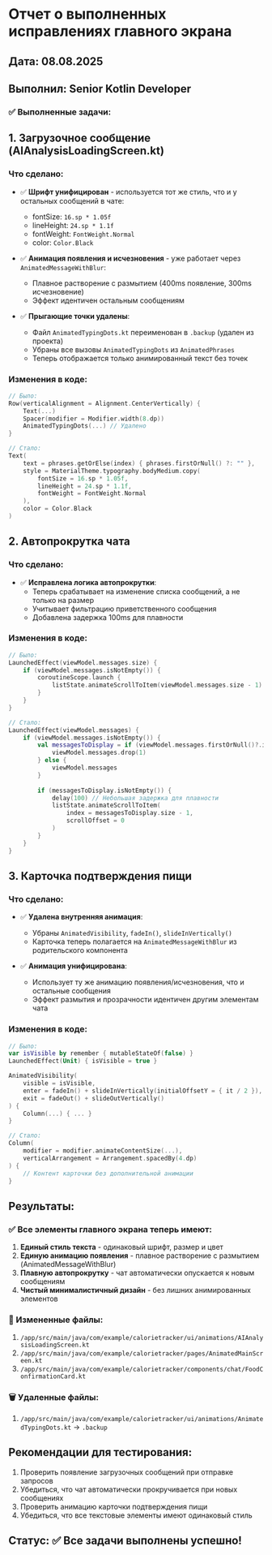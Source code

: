 # Отчет о выполненных исправлениях главного экрана
## Дата: 08.08.2025
## Выполнил: Senior Kotlin Developer

### ✅ Выполненные задачи:

## 1. Загрузочное сообщение (AIAnalysisLoadingScreen.kt)
### Что сделано:
- ✅ **Шрифт унифицирован** - используется тот же стиль, что и у остальных сообщений в чате:
  - fontSize: `16.sp * 1.05f`
  - lineHeight: `24.sp * 1.1f`
  - fontWeight: `FontWeight.Normal`
  - color: `Color.Black`

- ✅ **Анимация появления и исчезновения** - уже работает через `AnimatedMessageWithBlur`:
  - Плавное растворение с размытием (400ms появление, 300ms исчезновение)
  - Эффект идентичен остальным сообщениям

- ✅ **Прыгающие точки удалены**:
  - Файл `AnimatedTypingDots.kt` переименован в `.backup` (удален из проекта)
  - Убраны все вызовы `AnimatedTypingDots` из `AnimatedPhrases`
  - Теперь отображается только анимированный текст без точек

### Изменения в коде:
```kotlin
// Было:
Row(verticalAlignment = Alignment.CenterVertically) {
    Text(...)
    Spacer(modifier = Modifier.width(8.dp))
    AnimatedTypingDots(...) // Удалено
}

// Стало:
Text(
    text = phrases.getOrElse(index) { phrases.firstOrNull() ?: "" },
    style = MaterialTheme.typography.bodyMedium.copy(
        fontSize = 16.sp * 1.05f,
        lineHeight = 24.sp * 1.1f,
        fontWeight = FontWeight.Normal
    ),
    color = Color.Black
)
```

## 2. Автопрокрутка чата
### Что сделано:
- ✅ **Исправлена логика автопрокрутки**:
  - Теперь срабатывает на изменение списка сообщений, а не только на размер
  - Учитывает фильтрацию приветственного сообщения
  - Добавлена задержка 100ms для плавности

### Изменения в коде:
```kotlin
// Было:
LaunchedEffect(viewModel.messages.size) {
    if (viewModel.messages.isNotEmpty()) {
        coroutineScope.launch {
            listState.animateScrollToItem(viewModel.messages.size - 1)
        }
    }
}

// Стало:
LaunchedEffect(viewModel.messages) {
    if (viewModel.messages.isNotEmpty()) {
        val messagesToDisplay = if (viewModel.messages.firstOrNull()?.isWelcome == true) {
            viewModel.messages.drop(1)
        } else {
            viewModel.messages
        }
        
        if (messagesToDisplay.isNotEmpty()) {
            delay(100) // Небольшая задержка для плавности
            listState.animateScrollToItem(
                index = messagesToDisplay.size - 1,
                scrollOffset = 0
            )
        }
    }
}
```

## 3. Карточка подтверждения пищи
### Что сделано:
- ✅ **Удалена внутренняя анимация**:
  - Убраны `AnimatedVisibility`, `fadeIn()`, `slideInVertically()`
  - Карточка теперь полагается на `AnimatedMessageWithBlur` из родительского компонента

- ✅ **Анимация унифицирована**:
  - Использует ту же анимацию появления/исчезновения, что и остальные сообщения
  - Эффект размытия и прозрачности идентичен другим элементам чата

### Изменения в коде:
```kotlin
// Было:
var isVisible by remember { mutableStateOf(false) }
LaunchedEffect(Unit) { isVisible = true }

AnimatedVisibility(
    visible = isVisible,
    enter = fadeIn() + slideInVertically(initialOffsetY = { it / 2 }),
    exit = fadeOut() + slideOutVertically()
) {
    Column(...) { ... }
}

// Стало:
Column(
    modifier = modifier.animateContentSize(...),
    verticalArrangement = Arrangement.spacedBy(4.dp)
) {
    // Контент карточки без дополнительной анимации
}
```

## Результаты:
### ✅ Все элементы главного экрана теперь имеют:
1. **Единый стиль текста** - одинаковый шрифт, размер и цвет
2. **Единую анимацию появления** - плавное растворение с размытием (AnimatedMessageWithBlur)
3. **Плавную автопрокрутку** - чат автоматически опускается к новым сообщениям
4. **Чистый минималистичный дизайн** - без лишних анимированных элементов

### 📁 Измененные файлы:
1. `/app/src/main/java/com/example/calorietracker/ui/animations/AIAnalysisLoadingScreen.kt`
2. `/app/src/main/java/com/example/calorietracker/pages/AnimatedMainScreen.kt`
3. `/app/src/main/java/com/example/calorietracker/components/chat/FoodConfirmationCard.kt`

### 🗑️ Удаленные файлы:
1. `/app/src/main/java/com/example/calorietracker/ui/animations/AnimatedTypingDots.kt` → `.backup`

## Рекомендации для тестирования:
1. Проверить появление загрузочных сообщений при отправке запросов
2. Убедиться, что чат автоматически прокручивается при новых сообщениях
3. Проверить анимацию карточки подтверждения пищи
4. Убедиться, что все текстовые элементы имеют одинаковый стиль

## Статус: ✅ Все задачи выполнены успешно!